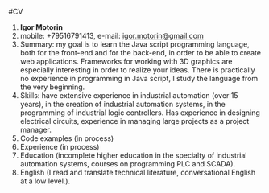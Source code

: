 #CV

1. **Igor Motorin**
2. mobile: +79516791413, e-mail: igor.motorin@gmail.com
3. Summary: my goal is to learn the Java script programming language, both for the front-end and for the back-end, in order to be able to create web applications. Frameworks for working with 3D graphics are especially interesting in order to realize your ideas. There is practically no experience in programming in Java script, I study the language from the very beginning.
4. Skills: have extensive experience in industrial automation (over 15 years), in the creation of industrial automation systems, in the programming of industrial logic controllers. Has experience in designing electrical circuits, experience in managing large projects as a project manager.
5. Code examples (in process)
6. Experience (in process)
7. Education (incomplete higher education in the specialty of industrial automation systems, courses on programming PLC and SCADA).
8. English (I read and translate technical literature, conversational English at a low level.).
